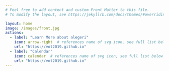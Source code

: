 ```yaml
---
# Feel free to add content and custom Front Matter to this file.
# To modify the layout, see https://jekyllrb.com/docs/themes/#overriding-theme-defaults

layout: home
image: /images/front.jpg
actions:
  - label: "Learn More about alegeri"
    icon: arrow-right  # references name of svg icon, see full list below
    url: "https://vot2019.github.io"
  - label: "Calendar"
    icon: calendar  # references name of svg icon, see full list below
    url: "https://vot2019.github.io"
---
```

